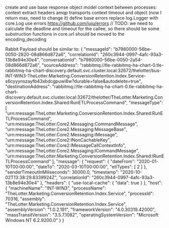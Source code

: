 create and use base response object model
context between processes: context extract headers
amqp transports
context timeout and object (now I return max, need to change it)
define base errors
replace log.Logger with core.Log
use errors https://github.com/juju/errors
// TODO: we need to calculate the deadline and timeout for the callee, so there should be some substruction
functions in core.url should be moved to the encoding_decoding

Rabbit Payload should be similar to:
{
  "messageId": "b7980000-56be-0050-2820-08d866d872a6",
  "correlationId": "260c3944-0997-4afc-93a3-13b8e94e30e4",
  "conversationId": "b7980000-56be-0050-2a54-08d866d872a6",
  "sourceAddress": "rabbitmq://tle-rabbitmq-ha-chart-0.tle-rabbitmq-ha-chart-discovery.default.svc.cluster.local:32672/thelotter/bus-INT-WIN3-TheLotter.Marketing.ConversionRetention.Index.Service-s6cyyynszayfb43xbdcgpuwi8w?durable=false&autodelete=true",
  "destinationAddress": "rabbitmq://tle-rabbitmq-ha-chart-0.tle-rabbitmq-ha-chart-discovery.default.svc.cluster.local:32672/thelotter/TheLotter.Marketing.ConversionRetention.Index.Shared:RunETLProcessCommand",
  "messageType": [
    "urn:message:TheLotter.Marketing.ConversionRetention.Index.Shared:RunETLProcessCommand",
    "urn:message:TheLotter.Core2.Messaging:CommandMessage",
    "urn:message:TheLotter.Core2.Messaging:MessageBase",
    "urn:message:TheLotter.Core2.Messaging:IMessage",
    "urn:message:TheLotter.Core2:INonCachableKey",
    "urn:message:TheLotter.Core2:IMessageCallContextInfo",
    "urn:message:TheLotter.Core2.Messaging:ICommandMessage",
    "urn:message:TheLotter.Marketing.ConversionRetention.Index.Shared:IRunETLProcessCommand"
  ],
  "message": {
    "request": {
      "dateFrom": "2020-01-10T00:00:00",
      "dateTo": "2020-03-10T00:00:00",
      "etlTypes": [
        2
      ]
    },
    "senderTimeoutInMiliseconds": 30000.0,
    "timestamp": "2020-10-02T13:38:29.6339924Z",
    "correlationId": "260c3944-0997-4afc-93a3-13b8e94e30e4"
  },
  "headers": {
    "use-local-cache": {
      "data": true
    }
  },
  "host": {
    "machineName": "INT-WIN3",
    "processName": "TheLotter.Marketing.ConversionRetention.Index.Service",
    "processId": 70316,
    "assembly": "TheLotter.Marketing.ConversionRetention.Index.Service",
    "assemblyVersion": "1.0.2.191",
    "frameworkVersion": "4.0.30319.42000",
    "massTransitVersion": "3.5.7.1082",
    "operatingSystemVersion": "Microsoft Windows NT 6.2.9200.0"
  }
}